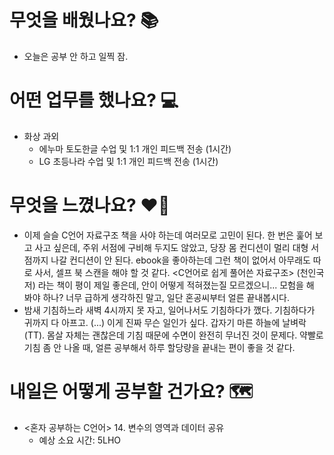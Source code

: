 # 무엇을 배웠나요? 📚
- 오늘은 공부 안 하고 일찍 잠.

# 어떤 업무를 했나요? 💻
- 화상 과외
    - 에누마 토도한글 수업 및 1:1 개인 피드백 전송 (1시간)
    - LG 초등나라 수업 및 1:1 개인 피드백 전송 (1시간)

# 무엇을 느꼈나요? ❤️‍🔥
- 이제 슬슬 C언어 자료구조 책을 사야 하는데 여러모로 고민이 된다. 한 번은 훑어 보고 사고 싶은데, 주위 서점에 구비해 두지도 않았고, 당장 몸 컨디션이 멀리 대형 서점까지 나갈 컨디션이 안 된다. ebook을 좋아하는데 그런 책이 없어서 아무래도 따로 사서, 셀프 북 스캔을 해야 할 것 같다. <C언어로 쉽게 풀어쓴 자료구조> (천인국 저) 라는 책이 평이 제일 좋은데, 안이 어떻게 적혀졌는질 모르겠으니... 모험을 해 봐야 하나? 너무 급하게 생각하진 말고, 일단 혼공씨부터 얼른 끝내봅시다.
- 밤새 기침하느라 새벽 4시까지 못 자고, 일어나서도 기침하다가 깼다. 기침하다가 귀까지 다 아프고. (...) 이게 진짜 무슨 일인가 싶다. 갑자기 마른 하늘에 날벼락 (TT). 몸살 자체는 괜찮은데 기침 때문에 수면이 완전히 무너진 것이 문제다. 약빨로 기침 좀 안 나올 때, 얼른 공부해서 하루 할당량을 끝내는 편이 좋을 것 같다.

# 내일은 어떻게 공부할 건가요? 🗺
- <혼자 공부하는 C언어> 14. 변수의 영역과 데이터 공유
    - 예상 소요 시간: 5LHO